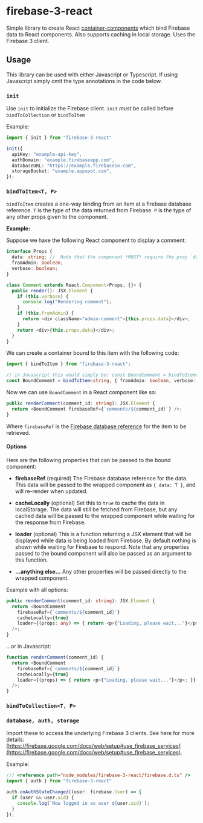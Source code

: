 # firebase-3-react

Simple library to create React [container-components](https://medium.com/@learnreact/container-components-c0e67432e005#.8iw48488z) which bind Firebase data to React components. Also supports caching in local storage. Uses the Firebase 3 client.

## Usage

This library can be used with either Javascript or Typescript. If using Javascript simply omit the type annotations in the code below.

### `init`

Use `init` to initialize the Firebase client. `init` *must* be called before `bindToCollection` or  `bindToItem`

Example:

```typescript
import { init } from "firebase-3-react"

init({
  apiKey: "example-api-key",
  authDomain: "example.firebaseapp.com",
  databaseURL: "https://example.firebaseio.com",
  storageBucket: "example.appspot.com",
});
```

### `bindToItem<T, P>`

`bindToItem` creates a one-way binding from an item at a firebase database reference. `T` is the type of the data returned from Firebase. `P` is the type of any other props given to the component.

**Example:**

Suppose we have the following React component to display a comment:

```typescript
interface Props {
  data: string; //  Note that the component *MUST* require the prop `data: T;`
  fromAdmin: boolean;
  verbose: boolean;
}

class Comment extends React.Component<Props, {}> {
  public render(): JSX.Element {
    if (this.verbose) {
      console.log("Rendering comment");
    }
    if (this.fromAdmin) {
      return <div className="admin-comment">{this.props.data}</div>;
    }
    return <div>{this.props.data}</div>;
  }
}
```

We can create a container bound to this item with the following code:

```typescript
import { bindToItem } from "firebase-3-react";

// in Javascript this would simply be: const BoundComment = bindToItem(Comment);
const BoundComment = bindToItem<string, { fromAdmin: boolean, verbose: boolean }>(Comment);
```

Now we can use `BoundComment` in a React component like so:

```typescript
public renderComment(comment_id: string): JSX.Element {
  return <BoundComment firebaseRef={`comments/${comment_id}`} />;
}
```

Where `firebaseRef` is the [Firebase database reference](https://firebase.google.com/docs/database/web/retrieve-data) for the item to be retrieved.

#### Options

Here are the following properties that can be passed to the bound component:

* **firebaseRef** (required) The Firebase database reference for the data. This data will be passed to the wrapped component as `{ data: T }`, and will re-render when updated.

* **cacheLocally** (optional) Set this to `true` to cache the data in localStorage. The data will still be fetched from Firebase, but any cached data will be passed to the wrapped component while waiting for the response from Firebase.

* **loader** (optional) This is a function returning a JSX element that will be displayed while data is being loaded from Firebase. By default nothing is shown while waiting for Firebase to respond. Note that any properties passed to the bound component will also be passed as an argument to this function.

* **...anything else...** Any other properties will be passed directly to the wrapped component.

Example with all options:

```typescript
public renderComment(comment_id: string): JSX.Element {
  return <BoundComment
    firebaseRef={`comments/${comment_id}`}
    cacheLocally={true}
    loader={(props: any) => { return <p>{"Loading, please wait..."}</p>; }}
  />;
}
```

...or in Javascript:

```javascript
function renderComment(comment_id) {
  return <BoundComment
    firebaseRef={`comments/${comment_id}`}
    cacheLocally={true}
    loader={(props) => { return <p>{"Loading, please wait..."}</p>; }}
  />;
}
```

### `bindToCollection<T, P>`


### `database, auth, storage`

Import these to access the underlying Firebase 3 clients. See here for more details: [https://firebase.google.com/docs/web/setup#use_firebase_services](https://firebase.google.com/docs/web/setup#use_firebase_services).

Example:

```typescript
/// <reference path="node_modules/firebase-3-react/firebase.d.ts" />
import { auth } from "firebase-3-react"

auth.onAuthStateChanged((user: firebase.User) => {
  if (user && user.uid) {
    console.log(`Now logged in as user ${user.uid}`);
  }
});
```
